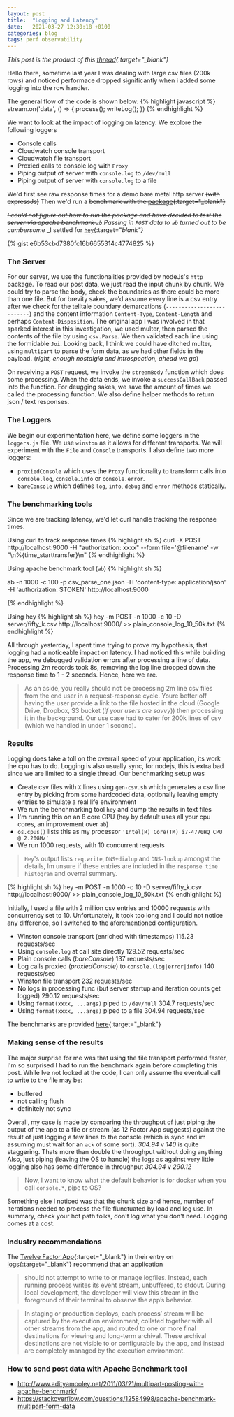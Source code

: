 ```yaml
---
layout: post
title:  "Logging and Latency"
date:   2021-03-27 12:30:18 +0100
categories: blog
tags: perf observability
---
```

*This post is the product of this [thread](https://twitter.com/Idiakosesunday/status/1375151404839542784?s=20){:target="_blank"}*


Hello there, sometime last year I was dealing with large csv files (200k rows) and noticed performace dropped significantly when i added some logging into the row handler.

The general flow of the code is shown below:
{% highlight javascript %}
stream.on('data', () => {
    process();
    writeLog();
})
{% endhighlight %}

We want to look at the impact of logging on latency. We explore the following loggers
- Console calls
- Cloudwatch console transport
- Cloudwatch file transport
- Proxied calls to console.log with `Proxy`
- Piping output of server with `console.log` to `/dev/null`
- Piping output of server with `console.log` to a file



We'd first see raw response times for a demo bare metal http server ~~(with expressJs)~~
Then we'd run a ~~benchmark with the [package](https://www.npmjs.com/package/benchmark){:target="_blank"}~~

_~~I could not figure out how to run the package and have decided to test the server via apache benchmark `ab`~~_
_Passing in `POST` data to `ab` turned out to be cumbersome_
_I settled for [`hey`](https://github.com/rakyll/hey){:target="_blank"}_

{% gist e6b53cbd7380fc16b6655314c4774825 %}


### The Server
For our server, we use the functionalities provided by nodeJs's `http` package.
To read our post data, we just read the input chunk by chunk.
We could try to parse the body, check the boundaries as there could be more than one file.
But for brevity sakes, we'd assume every line is a csv entry after we check for the telltale boundary demarcations (`--------------------------`) and the content information `Content-Type`, `Content-Length` and perhaps `Content-Disposition`.
The original app I was involved in that sparked interest in this investigation, we used multer, then parsed the contents of the file by using `csv.Parse`. We then validated each line using the formidable `Joi`.
Looking back, I think we could have ditched multer, using `multipart` to parse the form data, as we had other fields in the payload.
(_right, enough nostalgia and introspection, ahead we go_)

On receiving a `POST` request, we invoke the `streamBody` function which does some processing.
When the data ends, we invoke a `successCallBack` passed into the function.
For deugging sakes, we save the amount of times we called the processing function.
We also define helper methods to return json / text responses.

### The Loggers
We begin our experimentation here, we define some loggers in the `loggers.js` file.
We use `winston` as it allows for different transports. We will experiment with the `File` and `Console` transports.
I also define two more loggers:
- `proxiedConsole` which uses the `Proxy` functionality to transform calls into `console.log`, `console.info` or `console.error`. 
- `bareConsole` which defines `log`, `info`, `debug` and `error` methods statically.


### The benchmarking tools
Since we are tracking latency, we'd let curl handle tracking the response times.

Using curl to track response times
{% highlight sh %}
curl -X POST http://localhost:9000 -H "authorization: xxxx" --form file='@filename'  -w "\n%{time_starttransfer}\n"
{% endhighlight %}


Using apache benchmark tool (`ab`)
{% highlight sh %}

ab -n 1000 -c 100 -p csv_parse_one.json -H 'content-type: application/json' -H 'authorization: $TOKEN' http://localhost:9000


{% endhighlight %}

Using hey
{% highlight sh %}
hey -m POST -n 1000 -c 10 -D server/fifty_k.csv  http://localhost:9000/ >> plain_console_log_10_50k.txt
{% endhighlight %}

All through yesterday, I spent time trying to prove my hypothesis, that logging had a noticeable impact on latency.
I had noticed this while building the app, we debugged validation errors after processing a line of data. Processing 2m records took 8s, removing the log line dropped down the response time to 1 - 2 seconds. Hence, here we are.

> As an aside, you really should not be processing 2m line csv files from the end user in a request-response cycle. Youre better off having the user provide a link to the file hosted in the cloud (Google Drive, Dropbox, S3 bucket (_if your users are savvy_)) then processing it in the background. Our use case had to cater for 200k lines of csv (which we handled in under 1 second).


### Results
Logging does take a toll on the overrall speed of your application, its work the cpu has to do. 
Logging is also usually sync, for nodejs, this is extra bad since we are limited to a single thread.
Our benchmarking setup was
- Create csv files with `X` lines using `gen-csv.sh` which generates a csv line entry by picking from some hardcoded data, optionally leaving empty entries to simulate a real life environment
- We run the benchmarking tool `hey` and dump the results in text files
- I'm running this on an 8 core CPU (hey by default uses all your cpu cores, an improvement over `ab`)
- `os.cpus()` lists this as my processor `'Intel(R) Core(TM) i7-4770HQ CPU @ 2.20GHz'`
- We run 1000 requests, with 10 concurrent requests


> `Hey`'s output lists `req.write`, `DNS+dialup` and `DNS-lookup` amongst the details, Im unsure if these entries are included in the `response time histogram` and overral summary.

{% highlight sh %}
hey -m POST -n 1000 -c 10 -D server/fifty_k.csv  http://localhost:9000/ >> plain_console_log_10_50k.txt
{% endhighlight %}


Initially, I used a file with 2 million csv entries and 10000 requests with concurrency set to 10.
Unfortunately, it took too long and I could not notice any difference, so I switched to the aforementioned configuration.

* Winston console transport (enriched with timestamps) 115.23 requests/sec
* Using `console.log` at call site directly 129.52 requests/sec
* Plain console calls (_bareConsole_) 137 requests/sec
* Log calls proxied (_proxiedConsole_) to `console.(log|error|info)` 140 requests/sec
* Winston file transport 232 requests/sec
* No logs in processing func (but server startup and iteration counts get logged) 290.12 requests/sec
* Using `format(xxxx, ...args)` piped to `/dev/null` 304.7 requests/sec
* Using `format(xxxx, ...args)` piped to a file 304.94 requests/sec

The benchmarks are provided [here](https://github.com/oneEyedSunday/oneeyedsunday.github.io/commit/b44dd3be2148bb2eafcdf7441abf7545296149c8){:target="_blank"}


### Making sense of the results
The major surprise for me was that using the file transport performed faster, I'm so surprised I had to run the benchmark again before completing this post.
While Ive not looked at the code, I can only assume the eventual call to write to the file may be:
- buffered
- not calling flush
- definitely not sync


Overall, my case is made by comparing the throughput of just piping the output of the app to a file or stream (as 12 Factor App suggests) against the result of just logging a few lines to the console (which is sync and im assuming must wait for an `ack` of some sort).
*304.94* v *140* is quite staggering. 
Thats more than double the throughput without doing anything
Also, just piping (leaving the OS to handle) the logs as against very little logging also has some difference in throughput
*304.94* v *290.12*

> Now, I want to know what the default behavior is for docker when you call `console.*`, pipe to OS?

Something else I noticed was that the chunk size and hence, number of iterations needed to process the file flunctuated by load and log use.
In summary, check your hot path folks, don't log what you don't need.
Logging comes at a cost.

### Industry recommendations
The [Twelve Factor App](https://12factor.net/){:target="_blank"} in their entry on [logs](https://12factor.net/logs){:target="_blank"} recommend that an application
> should not attempt to write to or manage logfiles. Instead, each running process writes its event stream, unbuffered, to stdout. During local development, the developer will view this stream in the foreground of their terminal to observe the app’s behavior.

> In staging or production deploys, each process’ stream will be captured by the execution environment, collated together with all other streams from the app, and routed to one or more final destinations for viewing and long-term archival. These archival destinations are not visible to or configurable by the app, and instead are completely managed by the execution environment.



### How to send post data with Apache Benchmark tool
- http://www.adityamooley.net/2011/03/21/multipart-posting-with-apache-benchmark/
- https://stackoverflow.com/questions/12584998/apache-benchmark-multipart-form-data

